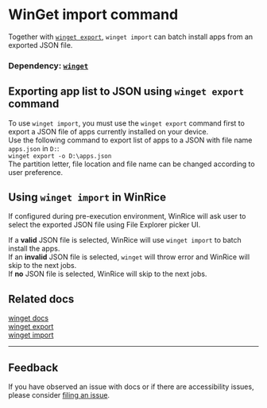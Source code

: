 # WinGet import command
Together with [`winget export`](https://docs.microsoft.com/en-us/windows/package-manager/winget/export), `winget import` can batch install apps from an exported JSON file.

### Dependency: [`winget`](https://github.com/pratyakshm/WinRice/blob/main/doc/winget/winget.md) 

## Exporting app list to JSON using `winget export` command  
To use `winget import`, you must use the `winget export` command first to export a JSON file of apps currently installed on your device.  
Use the following command to export list of apps to a JSON with file name `apps.json` in `D:`:  
``winget export -o D:\apps.json``  
The partition letter, file location and file name can be changed according to user preference.

## Using `winget import` in WinRice
If configured during pre-execution environment, WinRice will ask user to select the exported JSON file using File Explorer picker UI.  


If a **valid** JSON file is selected, WinRice will use `winget import` to batch install the apps.  
If an **invalid** JSON file is selected, `winget` will throw error and WinRice will skip to the next jobs.  
If **no** JSON file is selected, WinRice will skip to the next jobs.

## Related docs
[winget docs](https://docs.microsoft.com/en-us/windows/package-manager/winget/)    
[winget export](https://docs.microsoft.com/en-us/windows/package-manager/winget/export)  
[winget import](https://docs.microsoft.com/en-us/windows/package-manager/winget/import)  

***

## Feedback
If you have observed an issue with docs or if there are accessibility issues, please consider [filing an issue](https://github.com/pratyakshm/WinRice/issues/new?assignees=pratyakshm&labels=Issue-Docs&template=doc_issue.yaml&title=Docs+issue%3A+).